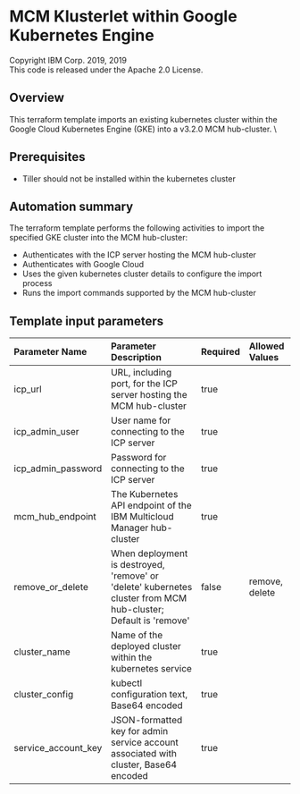 # MCM Klusterlet within Google Kubernetes Engine
Copyright IBM Corp. 2019, 2019 \
This code is released under the Apache 2.0 License.

## Overview
This terraform template imports an existing kubernetes cluster within the Google Cloud Kubernetes Engine (GKE) into a v3.2.0 MCM hub-cluster. \

## Prerequisites
* Tiller should not be installed within the kubernetes cluster

## Automation summary
The terraform template performs the following activities to import the specified GKE cluster into the MCM hub-cluster:
* Authenticates with the ICP server hosting the MCM hub-cluster
* Authenticates with Google Cloud
* Uses the given kubernetes cluster details to configure the import process
* Runs the import commands supported by the MCM hub-cluster

## Template input parameters

| Parameter Name        | Parameter Description | Required | Allowed Values
| :---                  | :--- | :--- | :--- |
| icp\_url              | URL, including port, for the ICP server hosting the MCM hub-cluster | true | |
| icp\_admin\_user      | User name for connecting to the ICP server | true | |
| icp\_admin\_password  | Password for connecting to the ICP server | true | |
| mcm\_hub\_endpoint    | The Kubernetes API endpoint of the IBM Multicloud Manager hub-cluster | true | |
| remove\_or\_delete    | When deployment is destroyed, 'remove' or 'delete' kubernetes cluster from MCM hub-cluster; Default is 'remove' | false | remove, delete |
| cluster_name          | Name of the deployed cluster within the kubernetes service | true | |
| cluster_config        | kubectl configuration text, Base64 encoded | true | |
| service\_account\_key | JSON-formatted key for admin service account associated with cluster, Base64 encoded | true | |